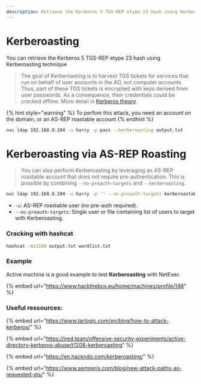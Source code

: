 ```yaml
---
description: Retrieve the Kerberos 5 TGS-REP etype 23 hash using Kerberoasting
---
```


# Kerberoasting

You can retrieve the Kerberos 5 TGS-REP etype 23 hash using Kerberoasting technique

> The goal of Kerberoasting is to harvest TGS tickets for services that run on behalf of user accounts in the AD, not computer accounts. Thus, part of these TGS tickets is encrypted with keys derived from user passwords. As a consequence, their credentials could be cracked offline. More detail in [Kerberos theory](https://www.tarlogic.com/en/blog/how-kerberos-works/).

{% hint style="warning" %}
To perfom this attack, you need an account on the domain, or an AS-REP roastable account
{% endhint %}

```bash
nxc ldap 192.168.0.104 -u harry -p pass --kerberoasting output.txt
```
# Kerberoasting via AS-REP Roasting

> You can also perform Kerberoasting by leveraging an AS-REP roastable account that does not require pre-authentication. This is possible by combining `--no-preauth-targets` and `--kerberoasting`.

```bash
nxc ldap 192.168.0.104 -u harry -p '' --no-preauth-targets kerberoastable.list --kerberoasting output.txt
```

* `-u`: AS-REP roastable user (no pre-auth required).
* `--no-preauth-targets`: Single user or file containing list of users to target with Kerberoasting.

### Cracking with hashcat

```bash
hashcat -m13100 output.txt wordlist.txt
```

### Example

Active machine is a good example to test **Kerberoasting** with NetExec

{% embed url="https://www.hackthebox.eu/home/machines/profile/148" %}

### Useful ressources:

{% embed url="https://www.tarlogic.com/en/blog/how-to-attack-kerberos/" %}

{% embed url="https://ired.team/offensive-security-experiments/active-directory-kerberos-abuse/t1208-kerberoasting" %}

{% embed url="https://en.hackndo.com/kerberoasting/" %}

{% embed url="https://www.semperis.com/blog/new-attack-paths-as-requested-sts/" %}

